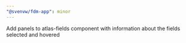 ```yaml
---
"@svenvw/fdm-app": minor
---
```


Add panels to atlas-fields component with information about the fields selected and hovered
